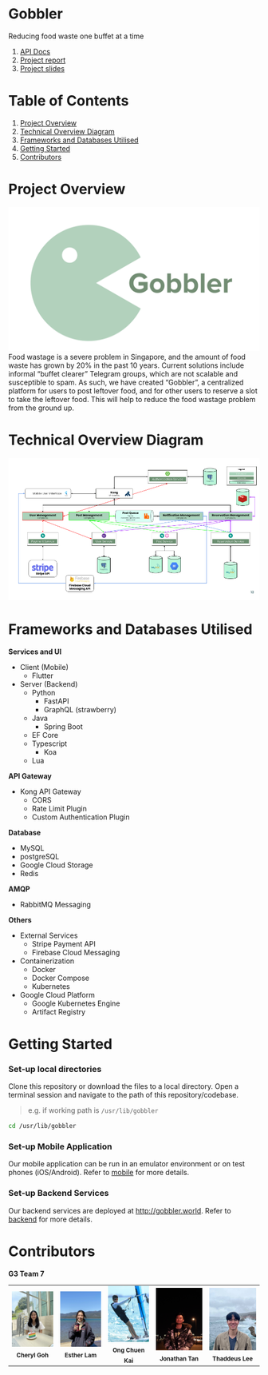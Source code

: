 # Gobbler

Reducing food waste one buffet at a time

1. [API Docs](https://docs.google.com/document/d/1p9xU6xDQlhA96rWvjR7AQRDs3OLuAAEXLBefcChBxCc/edit)
2. [Project report](https://docs.google.com/document/d/1_VMYmIKxV-ouKZ3y6g-upth47BED7S6Sr370QjmmAiU/edit)
3. [Project slides](https://docs.google.com/presentation/d/1-TyOVTGNd1wzkaCL0MiyIqw7BWRxx_4Z8tZ8LAhiL3E/edit#slide=id.g1f43977f471_2_179)

# Table of Contents

1. [Project Overview](#project-overview)
2. [Technical Overview Diagram](#technical-overview-diagram)
3. [Frameworks and Databases Utilised](#frameworks-and-databases-utilised)
4. [Getting Started](#getting-started)
5. [Contributors](#contributors)

# Project Overview

<img src="readme_files\gobbler.png">
Food wastage is a severe problem in Singapore, and the amount of food waste has grown by 20% in the past 10 years. Current solutions include informal “buffet clearer” Telegram groups, which are not scalable and susceptible to spam. As such, we have created “Gobbler”, a centralized platform for users to post leftover food, and for other users to reserve a slot to take the leftover food. This will help to reduce the food wastage problem from the ground up.

# Technical Overview Diagram

<img src="readme_files\technical_overview.png">

# Frameworks and Databases Utilised

**Services and UI**

- Client (Mobile)
  - Flutter
- Server (Backend)
  - Python
    - FastAPI
    - GraphQL (strawberry)
  - Java
    - Spring Boot
  - EF Core
  - Typescript
    - Koa
  - Lua

**API Gateway**

- Kong API Gateway
  - CORS
  - Rate Limit Plugin
  - Custom Authentication Plugin

**Database**

- MySQL
- postgreSQL
- Google Cloud Storage
- Redis

**AMQP**

- RabbitMQ Messaging

**Others**

- External Services
  - Stripe Payment API
  - Firebase Cloud Messaging
- Containerization
  - Docker
  - Docker Compose
  - Kubernetes
- Google Cloud Platform
  - Google Kubernetes Engine
  - Artifact Registry

# Getting Started

### Set-up local directories

Clone this repository or download the files to a local directory.
Open a terminal session and navigate to the path of this repository/codebase.

> e.g. if working path is `/usr/lib/gobbler`

```bash
cd /usr/lib/gobbler
```

### Set-up Mobile Application

Our mobile application can be run in an emulator environment or on test phones (iOS/Android).
Refer to [mobile](mobile/README.md) for more details.

### Set-up Backend Services

Our backend services are deployed at http://gobbler.world.
Refer to [backend](backend/README.md) for more details.

# Contributors

**G3 Team 7**

<table>
    <tr>
        <td align="center"><img src="readme_files\cheryl.jpeg" width="150px"/><br /><sub><b>Cheryl Goh</b></sub></a></td>
        <td align="center"><img src="readme_files\esther.jpg" width="150px"/><br /><sub><b>Esther Lam</b></sub></a></td>
        <td align="center"><img src="readme_files\chuenkai.jpg" width="150px"/><br /><sub><b>Ong Chuen Kai</b></sub></a></td>
        <td align="center"><img src="readme_files\jonathan.jpg" width="150px"/><br /><sub><b>Jonathan Tan</b></sub></a></td>
        <td align="center"><img src="readme_files\thaddeus.jpg" width="150px"/><br /><sub><b>Thaddeus Lee</b></sub></a></td>
    </tr>
</table>
